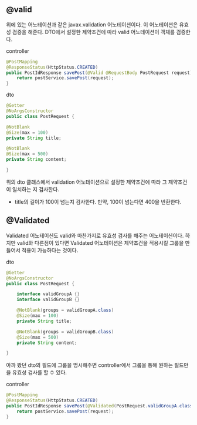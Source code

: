 ## @valid

위에 있는 어노테이션과 같은 javax.validation 어노테이션이다. 이 어노테이션은 유효성 검증을 해준다. DTO에서 설정한 제약조건에 따라 valid 어노테이션이 객체를 검증한다.

controller
```java
@PostMapping
@ResponseStatus(HttpStatus.CREATED)
public PostIdResponse savePost(@Valid @RequestBody PostRequest request) {
	return postService.savePost(request);
}
```

dto
```java
@Getter
@NoArgsConstructor
public class PostRequest {

@NotBlank
@Size(max = 100)
private String title;

@NotBlank
@Size(max = 500)
private String content;

}
```
위의 dto 클래스에서 validation 어노테이션으로 설정한 제약조건에 따라 그 제약조건이 일치하는 지 검사한다. 
- title의 길이가 100이 넘는지 검사한다. 만약, 100이 넘는다면 400을 반환한다.



## @Validated
Validated 어노테이션도 valid와 마찬가지로 유효성 검사를 해주는 어노테이션이다. 하지만 valid와  다른점이 있다면 Validated 어노테이션은 제약조건을  적용시킬 그룹을 만들어서 적용이 가능하다는 것이다.

dto
```java
@Getter
@NoArgsConstructor
public class PostRequest {

	interface validGroupA {} 
	interface validGroupB {}

	@NotBlank(groups = validGroupA.class)
	@Size(max = 100)
	private String title;

	@NotBlank(groups = validGroupB.class)
	@Size(max = 500)
	private String content;

}
```
아까 봤던 dto의 필드에 그룹을 명시해주면 controller에서 그룹을 통해 원하는 필드만을 유효성 검사를 할 수 있다.

controller
```java
@PostMapping
@ResponseStatus(HttpStatus.CREATED)
public PostIdResponse savePost(@Validated(PostRequest.validGroupA.class) @RequestBody PostRequest request) {
	return postService.savePost(request);
}
```
